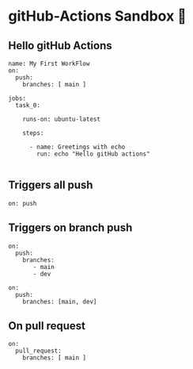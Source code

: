 # gitHub-Actions Sandbox 🧪 

## Hello gitHub Actions
```
name: My First WorkFlow
on: 
  push:
    branches: [ main ]
       
jobs:
  task_0:
  
    runs-on: ubuntu-latest

    steps:
 
      - name: Greetings with echo
        run: echo "Hello gitHub actions"
      

```


## Triggers all push
```
on: push
```

## Triggers on branch push
```
on:
  push:
    branches:
       - main
       - dev

```
```
on:
  push:
    branches: [main, dev]

```
## On pull request
```
on:
  pull_request:
    branches: [ main ]
```
